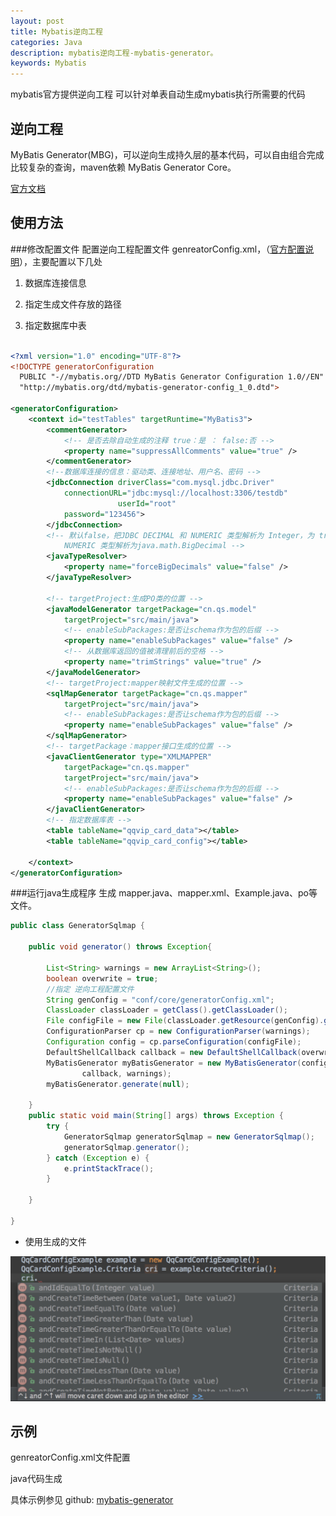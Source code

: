 ```yaml
---
layout: post
title: Mybatis逆向工程
categories: Java
description: mybatis逆向工程-mybatis-generator。
keywords: Mybatis
---
```


mybatis官方提供逆向工程 可以针对单表自动生成mybatis执行所需要的代码

## 逆向工程
MyBatis Generator(MBG)，可以逆向生成持久层的基本代码，可以自由组合完成比较复杂的查询，maven依赖 MyBatis Generator Core。


[官方文档](http://www.mybatis.org/generator/configreference/xmlconfig.html)


## 使用方法
###修改配置文件
配置逆向工程配置文件 genreatorConfig.xml，（[官方配置说明](http://www.mybatis.org/generator/configreference/xmlconfig.htl)），主要配置以下几处

  1. 数据库连接信息

  2. 指定生成文件存放的路径

  3. 指定数据库中表
  
```xml

<?xml version="1.0" encoding="UTF-8"?>
<!DOCTYPE generatorConfiguration
  PUBLIC "-//mybatis.org//DTD MyBatis Generator Configuration 1.0//EN"
  "http://mybatis.org/dtd/mybatis-generator-config_1_0.dtd">

<generatorConfiguration>
	<context id="testTables" targetRuntime="MyBatis3">
		<commentGenerator>
			<!-- 是否去除自动生成的注释 true：是 ： false:否 -->
			<property name="suppressAllComments" value="true" />
		</commentGenerator>
		<!--数据库连接的信息：驱动类、连接地址、用户名、密码 -->
		<jdbcConnection driverClass="com.mysql.jdbc.Driver"
			connectionURL="jdbc:mysql://localhost:3306/testdb"
						userId="root"
			password="123456">
		</jdbcConnection>
		<!-- 默认false，把JDBC DECIMAL 和 NUMERIC 类型解析为 Integer，为 true时把JDBC DECIMAL 和 
			NUMERIC 类型解析为java.math.BigDecimal -->
		<javaTypeResolver>
			<property name="forceBigDecimals" value="false" />
		</javaTypeResolver>

		<!-- targetProject:生成PO类的位置 -->
		<javaModelGenerator targetPackage="cn.qs.model"
			targetProject="src/main/java">
			<!-- enableSubPackages:是否让schema作为包的后缀 -->
			<property name="enableSubPackages" value="false" />
			<!-- 从数据库返回的值被清理前后的空格 -->
			<property name="trimStrings" value="true" />
		</javaModelGenerator>
        <!-- targetProject:mapper映射文件生成的位置 -->
		<sqlMapGenerator targetPackage="cn.qs.mapper"
			targetProject="src/main/java">
			<!-- enableSubPackages:是否让schema作为包的后缀 -->
			<property name="enableSubPackages" value="false" />
		</sqlMapGenerator>
		<!-- targetPackage：mapper接口生成的位置 -->
		<javaClientGenerator type="XMLMAPPER"
			targetPackage="cn.qs.mapper"
			targetProject="src/main/java">
			<!-- enableSubPackages:是否让schema作为包的后缀 -->
			<property name="enableSubPackages" value="false" />
		</javaClientGenerator>
		<!-- 指定数据库表 -->
		<table tableName="qqvip_card_data"></table>
		<table tableName="qqvip_card_config"></table>

	</context>
</generatorConfiguration>


```

###运行java生成程序
生成 mapper.java、mapper.xml、Example.java、po等文件。

```java
public class GeneratorSqlmap {

	public void generator() throws Exception{

		List<String> warnings = new ArrayList<String>();
		boolean overwrite = true;
		//指定 逆向工程配置文件
		String genConfig = "conf/core/generatorConfig.xml";
		ClassLoader classLoader = getClass().getClassLoader();
		File configFile = new File(classLoader.getResource(genConfig).getFile());
		ConfigurationParser cp = new ConfigurationParser(warnings);
		Configuration config = cp.parseConfiguration(configFile);
		DefaultShellCallback callback = new DefaultShellCallback(overwrite);
		MyBatisGenerator myBatisGenerator = new MyBatisGenerator(config,
				callback, warnings);
		myBatisGenerator.generate(null);

	} 
	public static void main(String[] args) throws Exception {
		try {
			GeneratorSqlmap generatorSqlmap = new GeneratorSqlmap();
			generatorSqlmap.generator();
		} catch (Exception e) {
			e.printStackTrace();
		}
		
	}

}


```
* 使用生成的文件

![](/images/posts/java/mybatis-example.jpeg)

## 示例
genreatorConfig.xml文件配置

java代码生成

具体示例参见 github: [mybatis-generator](https://github.com/timesculptor/mybatis-generator)

